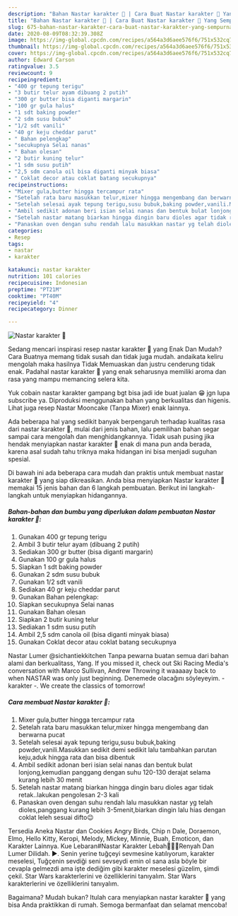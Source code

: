 ```yaml
---
description: "Bahan Nastar karakter 🐝 | Cara Buat Nastar karakter 🐝 Yang Sempurna"
title: "Bahan Nastar karakter 🐝 | Cara Buat Nastar karakter 🐝 Yang Sempurna"
slug: 675-bahan-nastar-karakter-cara-buat-nastar-karakter-yang-sempurna
date: 2020-08-09T08:32:39.308Z
image: https://img-global.cpcdn.com/recipes/a564a3d6aee576f6/751x532cq70/nastar-karakter-🐝-foto-resep-utama.jpg
thumbnail: https://img-global.cpcdn.com/recipes/a564a3d6aee576f6/751x532cq70/nastar-karakter-🐝-foto-resep-utama.jpg
cover: https://img-global.cpcdn.com/recipes/a564a3d6aee576f6/751x532cq70/nastar-karakter-🐝-foto-resep-utama.jpg
author: Edward Carson
ratingvalue: 3.5
reviewcount: 9
recipeingredient:
- "400 gr tepung terigu"
- "3 butir telur ayam dibuang 2 putih"
- "300 gr butter bisa diganti margarin"
- "100 gr gula halus"
- "1 sdt baking powder"
- "2 sdm susu bubuk"
- "1/2 sdt vanili"
- "40 gr keju cheddar parut"
- " Bahan pelengkap"
- "secukupnya Selai nanas"
- " Bahan olesan"
- "2 butir kuning telur"
- "1 sdm susu putih"
- "2,5 sdm canola oil bisa diganti minyak biasa"
- " Coklat decor atau coklat batang secukupnya"
recipeinstructions:
- "Mixer gula,butter hingga tercampur rata"
- "Setelah rata baru masukkan telur,mixer hingga mengembang dan berwarna pucat"
- "Setelah selesai ayak tepung terigu,susu bubuk,baking powder,vanili.Masukkan sedikit demi sedikit lalu tambahkan parutan keju,aduk hingga rata dan bisa dibentuk"
- "Ambil sedikit adonan beri isian selai nanas dan bentuk bulat lonjong,kemudian panggang dengan suhu 120-130 derajat selama kurang lebih 30 menit"
- "Setelah nastar matang biarkan hingga dingin baru dioles agar tidak retak..lakukan pengolesan 2-3 kali"
- "Panaskan oven dengan suhu rendah lalu masukkan nastar yg telah dioles,panggang kurang lebih 3-5menit,biarkan dingin lalu hias dengan coklat leleh sesuai difto😉"
categories:
- Resep
tags:
- nastar
- karakter

katakunci: nastar karakter 
nutrition: 101 calories
recipecuisine: Indonesian
preptime: "PT21M"
cooktime: "PT40M"
recipeyield: "4"
recipecategory: Dinner

---
```



![Nastar karakter 🐝](https://img-global.cpcdn.com/recipes/a564a3d6aee576f6/751x532cq70/nastar-karakter-🐝-foto-resep-utama.jpg)

Sedang mencari inspirasi resep nastar karakter 🐝 yang Enak Dan Mudah? Cara Buatnya memang tidak susah dan tidak juga mudah. andaikata keliru mengolah maka hasilnya Tidak Memuaskan dan justru cenderung tidak enak. Padahal nastar karakter 🐝 yang enak seharusnya memiliki aroma dan rasa yang mampu memancing selera kita.

Yuk cobain nastar karakter gampang bgt bisa jadi ide buat jualan 😁 jgn lupa subscribe ya. Diproduksi menggunakan bahan yang berkualitas dan higenis. Lihat juga resep Nastar Mooncake (Tanpa Mixer) enak lainnya.

Ada beberapa hal yang sedikit banyak berpengaruh terhadap kualitas rasa dari nastar karakter 🐝, mulai dari jenis bahan, lalu pemilihan bahan segar sampai cara mengolah dan menghidangkannya. Tidak usah pusing jika hendak menyiapkan nastar karakter 🐝 enak di mana pun anda berada, karena asal sudah tahu triknya maka hidangan ini bisa menjadi suguhan spesial.


Di bawah ini ada beberapa cara mudah dan praktis untuk membuat nastar karakter 🐝 yang siap dikreasikan. Anda bisa menyiapkan Nastar karakter 🐝 memakai 15 jenis bahan dan 6 langkah pembuatan. Berikut ini langkah-langkah untuk menyiapkan hidangannya.

<!--inarticleads1-->

##### Bahan-bahan dan bumbu yang diperlukan dalam pembuatan Nastar karakter 🐝:

1. Gunakan 400 gr tepung terigu
1. Ambil 3 butir telur ayam (dibuang 2 putih)
1. Sediakan 300 gr butter (bisa diganti margarin)
1. Gunakan 100 gr gula halus
1. Siapkan 1 sdt baking powder
1. Gunakan 2 sdm susu bubuk
1. Gunakan 1/2 sdt vanili
1. Sediakan 40 gr keju cheddar parut
1. Gunakan  Bahan pelengkap:
1. Siapkan secukupnya Selai nanas
1. Gunakan  Bahan olesan
1. Siapkan 2 butir kuning telur
1. Sediakan 1 sdm susu putih
1. Ambil 2,5 sdm canola oil (bisa diganti minyak biasa)
1. Gunakan  Coklat decor atau coklat batang secukupnya


Nastar Lumer @sichantiekkitchen Tanpa pewarna buatan semua dari bahan alami dan berkualitass, Yang. If you missed it, check out Ski Racing Media&#39;s conversation with Marco Sullivan, Andrew Throwing it waaaaay back to when NASTAR was only just beginning. Denemede olacağını söyleyeyim. - karakter -. We create the classics of tomorrow! 

<!--inarticleads2-->

##### Cara membuat Nastar karakter 🐝:

1. Mixer gula,butter hingga tercampur rata
1. Setelah rata baru masukkan telur,mixer hingga mengembang dan berwarna pucat
1. Setelah selesai ayak tepung terigu,susu bubuk,baking powder,vanili.Masukkan sedikit demi sedikit lalu tambahkan parutan keju,aduk hingga rata dan bisa dibentuk
1. Ambil sedikit adonan beri isian selai nanas dan bentuk bulat lonjong,kemudian panggang dengan suhu 120-130 derajat selama kurang lebih 30 menit
1. Setelah nastar matang biarkan hingga dingin baru dioles agar tidak retak..lakukan pengolesan 2-3 kali
1. Panaskan oven dengan suhu rendah lalu masukkan nastar yg telah dioles,panggang kurang lebih 3-5menit,biarkan dingin lalu hias dengan coklat leleh sesuai difto😉


Tersedia Aneka Nastar dan Cookies Angry Birds, Chip n Dale, Doraemon, Elmo, Hello Kitty, Keropi, Melody, Mickey, Minnie, Buah, Emoticon, dan Karakter Lainnya. Kue Lebaran#Nastar Karakter Lebah🐝🐝🐝Renyah Dan Lumer Dilidah. ►. Senin yerine tuğçeyi sevmesine katılıyorum, karakter meselesi, Tuğçenin sevdiği seni sevseydi emin ol sana asla böyle bir cevapla gelmezdi ama işte dediğim gibi karakter meselesi güzelim, şimdi çekil. Star Wars karakterlerini ve özelliklerini tanıyalım. Star Wars karakterlerini ve özelliklerini tanıyalım. 

Bagaimana? Mudah bukan? Itulah cara menyiapkan nastar karakter 🐝 yang bisa Anda praktikkan di rumah. Semoga bermanfaat dan selamat mencoba!
